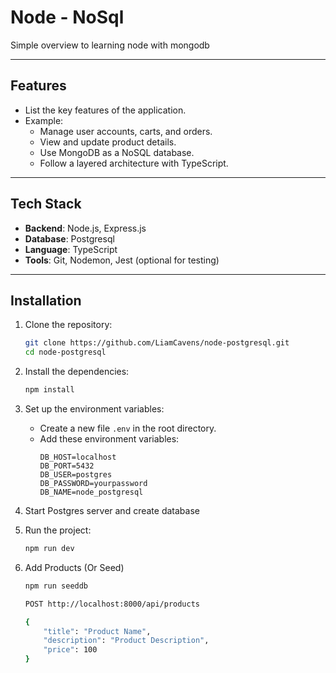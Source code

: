 # Node - NoSql

Simple overview to learning node with mongodb

---

## Features

- List the key features of the application.
- Example:
  - Manage user accounts, carts, and orders.
  - View and update product details.
  - Use MongoDB as a NoSQL database.
  - Follow a layered architecture with TypeScript.

---

## Tech Stack

- **Backend**: Node.js, Express.js
- **Database**: Postgresql
- **Language**: TypeScript
- **Tools**: Git, Nodemon, Jest (optional for testing)

---

## Installation

1. Clone the repository:
   ```bash
   git clone https://github.com/LiamCavens/node-postgresql.git
   cd node-postgresql
    ```
2. Install the dependencies:
    ```bash
    npm install
    ```

3. Set up the environment variables:
    - Create a new file `.env` in the root directory.
    - Add these environment variables:
      ```env
      DB_HOST=localhost
      DB_PORT=5432
      DB_USER=postgres
      DB_PASSWORD=yourpassword
      DB_NAME=node_postgresql
      ```

4. Start Postgres server and create database

5. Run the project:
    ```bash
    npm run dev
    ```

6. Add Products (Or Seed)
    ```bash
    npm run seeddb

    POST http://localhost:8000/api/products

    {
        "title": "Product Name",
        "description": "Product Description",
        "price": 100
    }
    ```